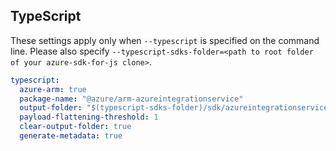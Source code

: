 ## TypeScript

These settings apply only when `--typescript` is specified on the command line.
Please also specify `--typescript-sdks-folder=<path to root folder of your azure-sdk-for-js clone>`.

``` yaml $(typescript)
typescript:
  azure-arm: true
  package-name: "@azure/arm-azureintegrationservice"
  output-folder: "$(typescript-sdks-folder)/sdk/azureintegrationservice/arm-azureintegrationservice"
  payload-flattening-threshold: 1
  clear-output-folder: true
  generate-metadata: true
```
